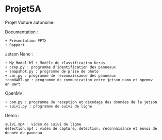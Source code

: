 # Projet5A
Projet Voiture autonome:
  
  Documentation :
  
    + Présentation PPTX
    + Rapport
  
  Jetson Nano :
  
    + My_Model.h5 : Modèle de classification Keras
    + crop.py : programme d'identification des panneaux
    + snapshot.py : programme de prise de photo
    + car.py : programme de reconnaissance des panneaux
    +comUART.py : programme de communication entre jetson nano et openmv en uart
    
  OpenMv :
  
    + com.py : programme de reception et décodage des données de la jetson
    + suivi.py : programme de suivi de ligne
    
  Demo :
  
    suivi.mp4 : video de suivi de ligne 
    detection.mp4 : video de capture, detection, reconnaisance et envoi de donnée de panneau
